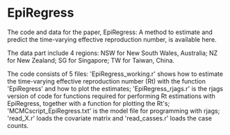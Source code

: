 # EpiRegress
The code and data for the paper, EpiRegress: A method to estimate and predict the time-varying effective reproduction number, is available here. 

The data part include 4 regions: NSW for New South Wales, Australia; NZ for New Zealand; SG for Singapore; TW for Taiwan, China. 

The code consists of 5 files: 'EpiRegress_working.r' shows how to estimate the time-varying effective reproduction number (Rt) with the function 'EpiRegress' and how to plot the estimates; 'EpiRegress_rjags.r' is the rjags version of code for functions required for performing Rt estimations with EpiRegress, together with a function for plotting the Rt's; 'MCMCscript_EpiRegress.txt' is the model file for programming with rjags; 'read_X.r' loads the covariate matrix and 'read_casses.r' loads the case counts.
